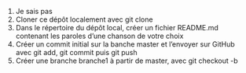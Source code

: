 1. Je sais pas
2. Cloner ce dépôt localement avec git clone
3. Dans le répertoire du dépôt local, créer un fichier README.md contenant les paroles
d’une chanson de votre choix
4. Créer un commit initial sur la banche master et l’envoyer sur GitHub avec git add, git
commit puis git push
5. Créer une branche branche1 à partir de master, avec git checkout -b

